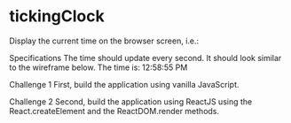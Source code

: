 # tickingClock

Display the current time on the browser screen, i.e.:

Specifications
The time should update every second.
It should look similar to the wireframe below.
The time is: 12:58:55 PM

Challenge 1
First, build the application using vanilla JavaScript.

Challenge 2
Second, build the application using ReactJS using the React.createElement and the ReactDOM.render methods.
